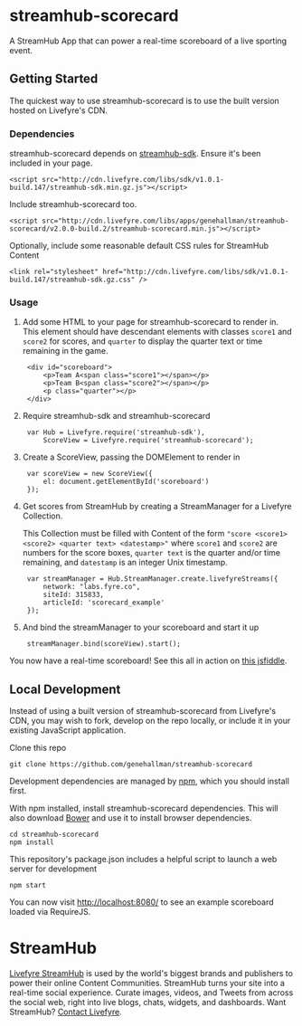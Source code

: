 # streamhub-scorecard

A StreamHub App that can power a real-time scoreboard of a live sporting event.

## Getting Started

The quickest way to use streamhub-scorecard is to use the built version hosted on Livefyre's CDN.

### Dependencies

streamhub-scorecard depends on [streamhub-sdk](https://github.com/livefyre/streamhub-sdk). Ensure it's been included in your page.

	<script src="http://cdn.livefyre.com/libs/sdk/v1.0.1-build.147/streamhub-sdk.min.gz.js"></script>

Include streamhub-scorecard too.

	<script src="http://cdn.livefyre.com/libs/apps/genehallman/streamhub-scorecard/v2.0.0-build.2/streamhub-scorecard.min.js"></script>
	
Optionally, include some reasonable default CSS rules for StreamHub Content

    <link rel="stylesheet" href="http://cdn.livefyre.com/libs/sdk/v1.0.1-build.147/streamhub-sdk.gz.css" />

### Usage

1. Add some HTML to your page for streamhub-scorecard to render in. This element should have descendant elements with classes `score1` and `score2` for scores, and `quarter` to display the quarter text or time remaining in the game.

        <div id="scoreboard">
            <p>Team A<span class="score1"></span></p>
            <p>Team B<span class="score2"></span></p>
            <p class="quarter"></p>
        </div>

1. Require streamhub-sdk and streamhub-scorecard

        var Hub = Livefyre.require('streamhub-sdk'),
            ScoreView = Livefyre.require('streamhub-scorecard');
    
2. Create a ScoreView, passing the DOMElement to render in

        var scoreView = new ScoreView({
            el: document.getElementById('scoreboard')
        });
    
3. Get scores from StreamHub by creating a StreamManager for a Livefyre Collection.

    This Collection must be filled with Content of the form ```"score <score1> <score2> <quarter text> <datestamp>"``` where `score1` and `score2` are numbers
for the score boxes, `quarter text` is the quarter and/or time remaining, and `datestamp` is an integer Unix timestamp.


        var streamManager = Hub.StreamManager.create.livefyreStreams({
            network: "labs.fyre.co",
            siteId: 315833,
            articleId: 'scorecard_example'
        });
    
4. And bind the streamManager to your scoreboard and start it up

        streamManager.bind(scoreView).start();

You now have a real-time scoreboard! See this all in action on [this jsfiddle](http://jsfiddle.net/cU4m6/1/).

## Local Development

Instead of using a built version of streamhub-scorecard from Livefyre's CDN, you may wish to fork, develop on the repo locally, or include it in your existing JavaScript application.

Clone this repo

    git clone https://github.com/genehallman/streamhub-scorecard

Development dependencies are managed by [npm](https://github.com/isaacs/npm), which you should install first.

With npm installed, install streamhub-scorecard dependencies. This will also download [Bower](https://github.com/bower/bower) and use it to install browser dependencies.

    cd streamhub-scorecard
    npm install

This repository's package.json includes a helpful script to launch a web server for development

    npm start

You can now visit [http://localhost:8080/](http://localhost:8080/) to see an example scoreboard loaded via RequireJS.

# StreamHub

[Livefyre StreamHub](http://www.livefyre.com/streamhub/) is used by the world's biggest brands and publishers to power their online Content Communities. StreamHub turns your site into a real-time social experience. Curate images, videos, and Tweets from across the social web, right into live blogs, chats, widgets, and dashboards. Want StreamHub? [Contact Livefyre](http://www.livefyre.com/contact/).